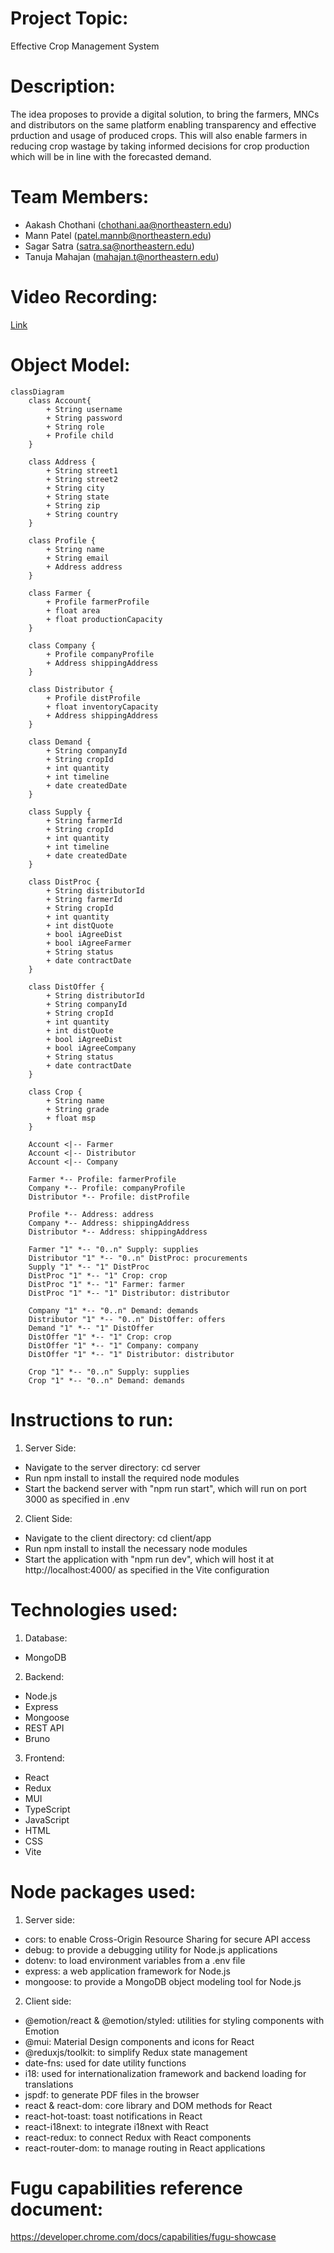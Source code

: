 # Project Topic: 
Effective Crop Management System

# Description:
The idea proposes to provide a digital solution, to bring the farmers, MNCs and distributors on the same platform enabling transparency and effective prduction and usage of produced crops. This will also enable farmers in reducing crop wastage by taking informed decisions for crop production which will be in line with the forecasted demand.

# Team Members:
- Aakash Chothani (chothani.aa@northeastern.edu)
- Mann Patel (patel.mannb@northeastern.edu)
- Sagar Satra (satra.sa@northeastern.edu)
- Tanuja Mahajan (mahajan.t@northeastern.edu)

# Video Recording:
[Link](https://northeastern-my.sharepoint.com/personal/chothani_aa_northeastern_edu/_layouts/15/stream.aspx?id=%2Fpersonal%2Fchothani%5Faa%5Fnortheastern%5Fedu%2FDocuments%2FRecordings%2FMeeting%20in%20Web%20Dev%20project%20%2D%20Code%20Harvesters%2D20240811%5F210525%2DMeeting%20Recording%2Emp4&referrer=StreamWebApp%2EWeb&referrerScenario=AddressBarCopied%2Eview%2E29a7c372%2Dd224%2D4911%2Dbe33%2D0a48702e578d&ga=1)

# Object Model:
```mermaid
classDiagram
    class Account{
        + String username
        + String password
        + String role
        + Profile child
    }
 
    class Address {
        + String street1
        + String street2
        + String city
        + String state
        + String zip
        + String country
    }

    class Profile {
        + String name
        + String email
        + Address address
    }
 
    class Farmer {
        + Profile farmerProfile
        + float area
        + float productionCapacity
    }
 
    class Company {
        + Profile companyProfile
	    + Address shippingAddress
    }
 
    class Distributor {
        + Profile distProfile
        + float inventoryCapacity
	    + Address shippingAddress
    }
 
    class Demand {
        + String companyId
        + String cropId
        + int quantity
        + int timeline
        + date createdDate
    }
 
    class Supply {
        + String farmerId
        + String cropId
        + int quantity
        + int timeline
	    + date createdDate
    }
 
    class DistProc {
        + String distributorId
        + String farmerId
        + String cropId
        + int quantity
	    + int distQuote
	    + bool iAgreeDist
        + bool iAgreeFarmer
        + String status
        + date contractDate
    }
 
    class DistOffer {
        + String distributorId
        + String companyId
        + String cropId
        + int quantity
	    + int distQuote
	    + bool iAgreeDist
        + bool iAgreeCompany
        + String status
        + date contractDate
    }
 
    class Crop {
        + String name
        + String grade
        + float msp
    }
 
    Account <|-- Farmer
    Account <|-- Distributor
    Account <|-- Company

    Farmer *-- Profile: farmerProfile
    Company *-- Profile: companyProfile
    Distributor *-- Profile: distProfile

    Profile *-- Address: address
    Company *-- Address: shippingAddress
    Distributor *-- Address: shippingAddress

    Farmer "1" *-- "0..n" Supply: supplies
    Distributor "1" *-- "0..n" DistProc: procurements
    Supply "1" *-- "1" DistProc
    DistProc "1" *-- "1" Crop: crop
    DistProc "1" *-- "1" Farmer: farmer
    DistProc "1" *-- "1" Distributor: distributor

    Company "1" *-- "0..n" Demand: demands
    Distributor "1" *-- "0..n" DistOffer: offers
    Demand "1" *-- "1" DistOffer
    DistOffer "1" *-- "1" Crop: crop
    DistOffer "1" *-- "1" Company: company
    DistOffer "1" *-- "1" Distributor: distributor
 
    Crop "1" *-- "0..n" Supply: supplies
    Crop "1" *-- "0..n" Demand: demands
```

# Instructions to run:
1. Server Side:
- Navigate to the server directory: cd server
- Run npm install to install the required node modules
- Start the backend server with "npm run start", which will run on port 3000 as specified in .env

2. Client Side:
- Navigate to the client directory: cd client/app
- Run npm install to install the necessary node modules
- Start the application with "npm run dev", which will host it at http://localhost:4000/ as specified in the Vite configuration

# Technologies used:
1. Database:
- MongoDB

2. Backend:
- Node.js
- Express
- Mongoose
- REST API
- Bruno

3. Frontend:
- React
- Redux
- MUI
- TypeScript
- JavaScript
- HTML
- CSS
- Vite

# Node packages used:
1. Server side:
- cors: to enable Cross-Origin Resource Sharing for secure API access
- debug: to provide a debugging utility for Node.js applications
- dotenv: to load environment variables from a .env file
- express: a web application framework for Node.js
- mongoose: to provide a MongoDB object modeling tool for Node.js

2. Client side:
- @emotion/react & @emotion/styled: utilities for styling components with Emotion
- @mui: Material Design components and icons for React
- @reduxjs/toolkit: to simplify Redux state management
- date-fns: used for date utility functions
- i18: used for internationalization framework and backend loading for translations
- jspdf: to generate PDF files in the browser
- react & react-dom: core library and DOM methods for React
- react-hot-toast: toast notifications in React
- react-i18next: to integrate i18next with React
- react-redux: to connect Redux with React components
- react-router-dom: to manage routing in React applications

# Fugu capabilities reference document:
  https://developer.chrome.com/docs/capabilities/fugu-showcase
